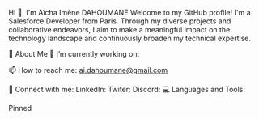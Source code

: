 Hi 👋, I'm Aïcha Imène DAHOUMANE
Welcome to my GitHub profile! I'm a Salesforce Developer from Paris. Through my diverse projects and collaborative endeavors, I aim to make a meaningful impact on the technology landscape and continuously broaden my technical expertise.

🚀 About Me
🔭 I’m currently working on:


📫 How to reach me: ai.dahoumane@gmail.com

🤝 Connect with me:
LinkedIn: 
Twiter: 
Discord: 
💻 Languages and Tools:


Pinned
